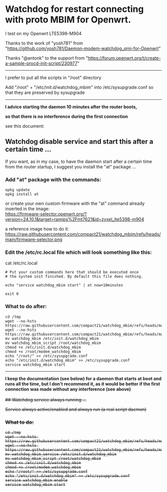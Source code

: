 # Watchdog for restart connecting with proto MBIM for Openwrt.

I test on my Openwrt LTE5398-M904

Thanks to the work of "yosh781" from "https://github.com/yosh781/Daemon-modem-watchdog_qmi-for-Openwrt"

Thanks "@antonk" to the support from "https://forum.openwrt.org/t/create-a-sample-procd-init-script/230977"

----------------------------------------------------------------------------------------------------------------------------------------------

I prefer to put all the scripts in "/root" directory

Add "/root" + "/etc/init.d/watchdog_mbim" into /etc/sysupgrade.conf so that they are preserved by sysupgrade

----------------------------------------------------------------------------------------------------------------------------------------------

<b>
I advice starting the daemon 10 minutes after the router boots,

so that there is no interference during the first connection
</b>

see this document:

## Watchdog disable service and start this after a certain time ...

If you want, as in my case, to have the daemon start after a certain time from the router startup,
I suggest you install the "at" package ...

### Add "at" package with the commands:
   
```
opkg update
opkg install at
```

or create your own custom firmware with the "at" command already inserted in the image:
<br/>
https://firmware-selector.openwrt.org/?version=24.10.1&target=ramips%2Fmt7621&id=zyxel_lte5398-m904

a reference image how to do it:
<br/>
https://raw.githubusercontent.com/compact21/watchdog_mbim/refs/heads/main/firmware-selector.png


### Edit the /etc/rc.local file which will look something like this:

cat /etc/rc.local
```
# Put your custom commands here that should be executed once
# the system init finished. By default this file does nothing.

echo "service watchdog_mbim start" | at now+10minutes

exit 0
```

### What to do after:

```
cd /tmp
wget --no-hsts https://raw.githubusercontent.com/compact21/watchdog_mbim/refs/heads/main/watchdog_mbim
wget --no-hsts https://raw.githubusercontent.com/compact21/watchdog_mbim/refs/heads/main/watchdog_mbim_script
mv watchdog_mbim /etc/init.d/watchdog_mbim
mv watchdog_mbim_script /root/watchdog_mbim
chmod +x /etc/init.d/watchdog_mbim
chmod +x /root/modem_watchdog_mbim
echo "/root/" >> /etc/sysupgrade.conf
echo "/etc/init.d/watchdog_mbim" >> /etc/sysupgrade.conf
service watchdog_mbim start
```

----------------------------------------------------------------------------------------------------------------------------------------------

<b>
I keep the documentation (see below) for a daemon that starts at boot and runs all the time,
but I don't recommend it,
as it would be better if the first connection was made without any interference (see above)
</b>

<br/>
<br/>

<s>
## Watchdog service always running ...

Service always active/enabled and always run (a real script daemon)

### What to do:

```
cd /tmp
wget --no-hsts https://raw.githubusercontent.com/compact21/watchdog_mbim/refs/heads/main/watchdog_mbim_service
wget --no-hsts https://raw.githubusercontent.com/compact21/watchdog_mbim/refs/heads/main/watchdog_mbim_script
mv watchdog_mbim_service /etc/init.d/watchdog_mbim
mv watchdog_mbim_script /root/watchdog_mbim
chmod +x /etc/init.d/watchdog_mbim
chmod +x /root/modem_watchdog_mbim
echo "/root/" >> /etc/sysupgrade.conf
echo "/etc/init.d/watchdog_mbim" >> /etc/sysupgrade.conf
service watchdog_mbim enable
service watchdog_mbim start
```

</s>
